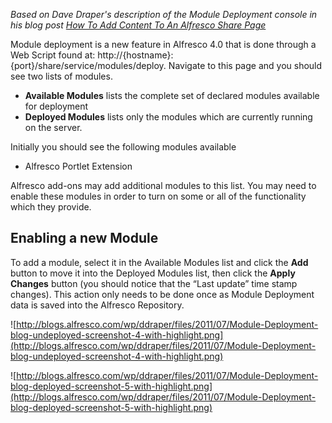 _Based on Dave Draper's description of the Module Deployment console in his blog post [How To Add Content To An Alfresco Share Page](http://blogs.alfresco.com/wp/ddraper/2011/07/22/how-to-add-content-to-an-alfresco-share-page/)_

Module deployment is a new feature in Alfresco 4.0 that is done through a Web Script found at: http://{hostname}:{port}/share/service/modules/deploy. Navigate to this page and you should see two lists of modules.

  * **Available Modules** lists the complete set of declared modules available for deployment
  * **Deployed Modules** lists only the modules which are currently running on the server.

Initially you should see the following modules available

  * Alfresco Portlet Extension

Alfresco add-ons may add additional modules to this list. You may need to enable these modules in order to turn on some or all of the functionality which they provide.

## Enabling a new Module ##

To add a module, select it in the Available Modules list and click the **Add** button to move it into the Deployed Modules list, then click the **Apply Changes** button (you should notice that the “Last update” time stamp changes). This action only needs to be done once as Module Deployment data is saved into the Alfresco Repository.

![http://blogs.alfresco.com/wp/ddraper/files/2011/07/Module-Deployment-blog-undeployed-screenshot-4-with-highlight.png](http://blogs.alfresco.com/wp/ddraper/files/2011/07/Module-Deployment-blog-undeployed-screenshot-4-with-highlight.png)

![http://blogs.alfresco.com/wp/ddraper/files/2011/07/Module-Deployment-blog-deployed-screenshot-5-with-highlight.png](http://blogs.alfresco.com/wp/ddraper/files/2011/07/Module-Deployment-blog-deployed-screenshot-5-with-highlight.png)